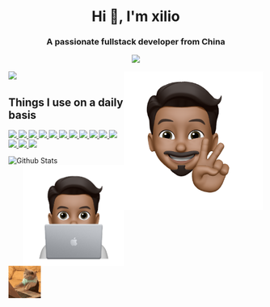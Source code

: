 <h1 align="center">Hi 👋, I'm xilio</h1>
<h3 align="center">A passionate fullstack developer from China</h3>

<p align="center">
<a href="https://github.com/xilio-dev/readme-components">
<img  src="https://readme-components.vercel.app/api?component=text&text=IM%20XILIO&fill=linear-gradient%28to%20top%2C%20%23a18cd1%200%25%2C%20%23fbc2eb%20100%25%29%3B">
</a>

 <a href="https://github.com/xilio-dev"><img src="https://github.com/xilio-dev/xilio-dev/raw/main/assets/hand_v.png" align="right" height="275" /></a>

</p>  

<p align="left">
<a href="https://github.com/xilio-dev/readme-components">
<img  src="https://readme-components.vercel.app/api?component=experience&company=SECRECY&role=Full-stack%20Engineer%20&location=China&fill=black">
</a>
 
</p>



## Things I use on a daily basis

<p align="left">  
<a href="https://github.com/xilio-dev/readme-components">
 <img  src="https://readme-components.vercel.app/api?component=logo&fill=black&logo=java&animation=spin&svgfill=15d8fe">  
 </a>
 <a href="https://github.com/xilio-dev/readme-components">
<img  src="https://readme-components.vercel.app/api?component=logo&fill=black&logo=redis&svgfill=028dd1">
</a>
<a href="https://github.com/xilio-dev/readme-components">
<img  src="https://readme-components.vercel.app/api?component=logo&fill=black&logo=mysql">
</a>
<a href="https://github.com/xilio-dev/readme-components">
<img  src="https://readme-components.vercel.app/api?component=logo&fill=black&logo=shell">
</a>
<a href="https://github.com/xilio-dev/readme-components">
<img  src="https://readme-components.vercel.app/api?component=logo&fill=black&logo=git">
</a>
<a href="https://github.com/xilio-dev/readme-components">
<img  src="https://readme-components.vercel.app/api?component=logo&fill=black&logo=docker">
</a>
<a href="https://github.com/xilio-dev/readme-components">
<img  src="https://readme-components.vercel.app/api?component=logo&fill=black&logo=elasticsearch">
</a>
<a href="https://github.com/xilio-dev/readme-components">
<img  src="https://readme-components.vercel.app/api?component=logo&fill=black&logo=linux&svgfill=df5c43">  
</a>
<a href="https://github.com/xilio-dev/readme-components">
<img  src="https://readme-components.vercel.app/api?component=logo&fill=black&logo=go&svgfill=cd6799">
</a>
<a href="https://github.com/xilio-dev/readme-components">
<img  src="https://readme-components.vercel.app/api?component=logo&fill=black&logo=typescript&svgfill=2d79c7">
</a>
  <a href="https://github.com/xilio-dev/readme-components">
<img  src="https://readme-components.vercel.app/api?component=logo&fill=black&logo=gitlab&svgfill=8ed5fa">
</a>
 <a href="https://github.com/xilio-dev/readme-components">
 <img  src="https://readme-components.vercel.app/api?component=logo&fill=black&logo=node.js&svgfill=659b60">
</a>

  <a href="https://github.com/xilio-dev/readme-components">
<img  src="https://readme-components.vercel.app/api?component=logo&fill=black&logo=html5&svgfill=f06629">
</a> 
<a href="https://github.com/xilio-dev/readme-components">
<img  src="https://readme-components.vercel.app/api?component=logo&fill=black&logo=javascript&svgfill=f6df1c">
</a>

</p>

![Github Stats](https://github-readme-stats.vercel.app/api?username=xilio-dev&count_private=true&show_icons=true&include_all_commits=true&theme=radical)
 <a href="https://github.com/xilio-dev"><img src="https://github.com/xilio-dev/xilio-dev/raw/main/assets/laptop.png" align="right" height="200" /></a>


![](assets/cat-typing.gif)
 
 
